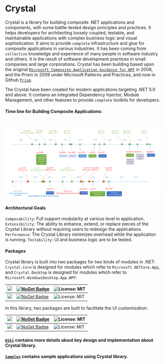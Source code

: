 # Crystal

Crystal is a library for building composite .NET applications and components, with some battle-tested design principles and practices. It helps developers for architecting loosely coupled, testable, and maintainable applications with complex business logic and visual sophistication. It aims to provide ```complete``` infrastructure and glue for composite applications in various industries. It has been coming from ```collective``` knowledge and experience of many people in software industry and others. It is the result of software development practices in small companies and large corporations. Crystal has been building based upon the original <a href="https://www.microsoft.com/en-us/download/details.aspx?id=22379">```Microsoft Composite Application Guidance for WPF```</a> in 2008, and the Prism in 2009 under Microsoft Patterns and Practices, and now in Github <a href="https://github.com/prism">```Prism```</a>.

The Crystal have been created for modern applications targeting .NET 5.0 and above. It contains an integrated Dependency Injector, Module Management, and other features to provide ```complete``` toolkits for developers.
<br/>

#### Time line for Building Composite Applications: ####
<br/>

![Crystal Roadmap](https://github.com/jinhuca/Crystal/blob/master/Documentation/Crystal%20TimeLine.svg)
<br/>

#### Architectural Goals
`Composability`: Full support modularity at various level in application.
`Extensibility`: The ability to enhance, extend, or replace pieces of the Crystal Library without requiring users to redesign the applications.
`Performance`: The Crystal Library minimizes overhead while the application is running.
`Testability`: UI and business logic are to be tested.

#### Packages ####
Crystal library is built into two packages for two kinds of modules in .NET: `Crystal.Core` is designed for modules which refer to `Microsoft.NETCore.App`, and `Crystal.Desktop` is designed for modules which refer to `Microsoft.WindowsDesktop.App.WPF`:</br>

| <a href="https://www.nuget.org/packages/Crystal.Core/">![](https://img.shields.io/badge/Crystal-Core-orange)</a> | [![NuGet Badge](https://buildstats.info/nuget/Crystal.Core)](https://www.nuget.org/packages/Crystal.Core/) | ![License: MIT](https://img.shields.io/badge/license-MIT-blue) | 
|:----- |:----- |:----- |
| <a href="https://www.nuget.org/packages/Crystal.Desktop/">![](https://img.shields.io/badge/Crystal-Desktop-blue)</a> | [![NuGet Badge](https://buildstats.info/nuget/Crystal.Desktop)](https://www.nuget.org/packages/Crystal.Desktop/) | ![License: MIT](https://img.shields.io/badge/license-MIT-blue) |

In this library, two packages are built to facilitate the UI customization:

| <a href="https://www.nuget.org/packages/Crystal.Behaviors/">![](https://img.shields.io/badge/Crystal-Behaviors-brightgreen)</a> | [![NuGet Badge](https://buildstats.info/nuget/Crystal.Behaviors)](https://www.nuget.org/packages/Crystal.Behaviors/) | ![License: MIT](https://img.shields.io/badge/license-MIT-blue) |
|:----- |:----- |:----- |
| <a href="https://www.nuget.org/packages/Crystal.Themes/">![](https://img.shields.io/badge/Crystal-Themes-red)</a> | [![NuGet Badge](https://buildstats.info/nuget/Crystal.Themes)](https://www.nuget.org/packages/Crystal.Themes/) | ![License: MIT](https://img.shields.io/badge/license-MIT-blue) |

#### [`Wiki`](https://github.com/jinhuca/Crystal/wiki) contains more details about key design and implementation about Crystal library.
#### [`Samples`](https://github.com/jinhuca/Crystal.Samples) contains sample applications using Crystal library.
